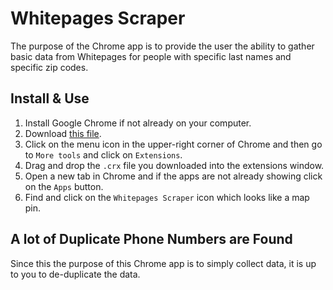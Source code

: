 # Whitepages Scraper

The purpose of the Chrome app is to provide the user the ability to gather basic data from Whitepages for people with specific last names and specific zip codes.

## Install & Use
1. Install Google Chrome if not already on your computer.
1. Download [this file](https://github.com/westc/chrome-whitepages-scraper/blob/master/chrome-whitepages-scraper.crx?raw=true).
1. Click on the menu icon in the upper-right corner of Chrome and then go to `More tools` and click on `Extensions`.
1. Drag and drop the `.crx` file you downloaded into the extensions window.
1. Open a new tab in Chrome and if the apps are not already showing click on the `Apps` button.
1. Find and click on the `Whitepages Scraper` icon which looks like a map pin.

## A lot of Duplicate Phone Numbers are Found
Since this the purpose of this Chrome app is to simply collect data, it is up to you to de-duplicate the data.
